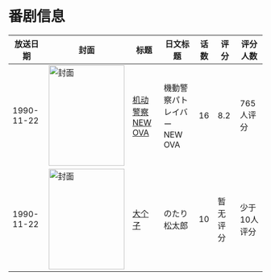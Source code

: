 # 番剧信息

|放送日期|封面|标题|日文标题|话数|评分|评分人数|
|---|---|---|---|---|---|---|
|1990-11-22|<img src="//lain.bgm.tv/pic/cover/c/cd/ad/13552_80asQ.jpg" alt="封面" style="width:150px;height:200px;object-fit:cover;">|[机动警察 NEW OVA](https://bangumi.tv/subject/13552)|機動警察パトレイバー NEW OVA|16|8.2|765人评分|
|1990-11-22|<img src="//lain.bgm.tv/pic/cover/c/41/91/97946_5n55y.jpg" alt="封面" style="width:150px;height:200px;object-fit:cover;">|[大个子](https://bangumi.tv/subject/97946)|のたり松太郎|10|暂无评分|少于10人评分|
